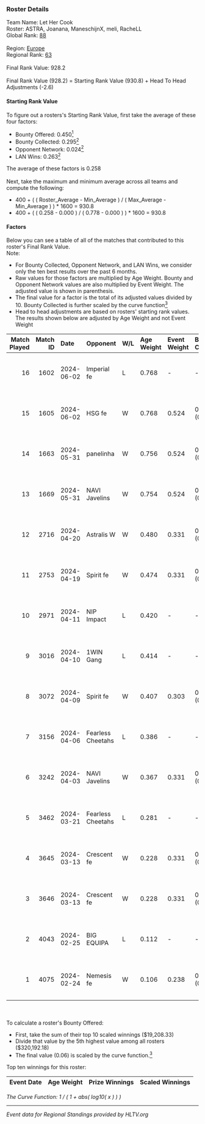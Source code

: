 ### Roster Details<br />
Team Name: Let Her Cook<br />
Roster: ASTRA, Joanana, ManeschijnX, meli, RacheLL<br />
Global Rank: [88](../standings_global.md)<br />
<br />
Region: [Europe]( ../standings_europe.md)<br />
Regional Rank: [63]( ../standings_europe.md)<br />
<br />
Final Rank Value:  928.2<br />
<br />
Final Rank Value (928.2) = Starting Rank Value (930.8) + Head To Head Adjustments (-2.6)<br />

#### Starting Rank Value<br />
To figure out a rosters's Starting Rank Value, first take the average of these four factors:<br />
- Bounty Offered: 0.450[<sup>1</sup>](#table2)
- Bounty Collected: 0.295[<sup>2</sup>](#table1)
- Opponent Network: 0.024[<sup>2</sup>](#table1)
- LAN Wins: 0.263[<sup>2</sup>](#table1)

The average of these factors is 0.258<br />
<br />
Next, take the maximum and minimum average across all teams and compute the following:<br />
- 400 + ( ( Roster_Average - Min_Average ) / ( Max_Average - Min_Average ) ) * 1600 = 930.8
- 400 + ( ( 0.258 - 0.000 ) / ( 0.778 - 0.000 ) ) * 1600 = 930.8


#### Factors<br />
Below you can see a table of all of the matches that contributed to this roster's Final Rank Value.<br />
Note:<br />

- For Bounty Collected, Opponent Network, and LAN Wins, we consider only the ten best results over the past 6 months.
- Raw values for those factors are multiplied by Age Weight. Bounty and Opponent Network values are also multiplied by Event Weight. The adjusted value is shown in parenthesis.
- The final value for a factor is the total of its adjusted values divided by 10. Bounty Collected is further scaled by the curve function[<sup>3</sup>](#curveFunction)
- Head to head adjustments are based on rosters' starting rank values. The results shown below are adjusted by Age Weight and not Event Weight
<span id="table1"></span><br />


| Match Played | Match ID | Date       | Opponent          | W/L | Age Weight | Event Weight | Bounty Collected | Opponent Network | LAN Wins  | H2H Adj. | Roster                                     |
| -: | -: | :- | :- | :- | :- | :- | :- | :- | :- | -: | :- |
|           16 |     1602 | 2024-06-02 | Imperial fe       | L   | 0.768      | -            | -                | -                | -         |    -8.15 | ASTRA, Joanana, ManeschijnX, meli, RacheLL |
|           15 |     1605 | 2024-06-02 | HSG fe            | W   | 0.768      | 0.524        | 0.031 (0.013)    | 0.066 (0.027)    | 1 (0.768) |     9.25 | ASTRA, Joanana, ManeschijnX, meli, RacheLL |
|           14 |     1663 | 2024-05-31 | panelinha         | W   | 0.756      | 0.524        | 0.032 (0.013)    | 0.146 (0.058)    | 1 (0.756) |    10.05 | ASTRA, Joanana, ManeschijnX, meli, RacheLL |
|           13 |     1669 | 2024-05-31 | NAVI Javelins     | W   | 0.754      | 0.524        | 0.026 (0.010)    | 0.179 (0.071)    | 1 (0.754) |    10.41 | ASTRA, Joanana, ManeschijnX, meli, RacheLL |
|           12 |     2716 | 2024-04-20 | Astralis W        | W   | 0.480      | 0.331        | 0.002 (0.000)    | 0.060 (0.009)    | 0 (0.000) |     3.15 | ASTRA, Joanana, ManeschijnX, meli, RacheLL |
|           11 |     2753 | 2024-04-19 | Spirit fe         | W   | 0.474      | 0.331        | 0.005 (0.001)    | 0.136 (0.021)    | 0 (0.000) |     2.89 | ASTRA, Joanana, ManeschijnX, meli, RacheLL |
|           10 |     2971 | 2024-04-11 | NIP Impact        | L   | 0.420      | -            | -                | -                | -         |    -9.78 | ASTRA, Joanana, kezziwow, meli, RacheLL    |
|            9 |     3016 | 2024-04-10 | 1WIN Gang         | L   | 0.414      | -            | -                | -                | -         |   -10.67 | ASTRA, Joanana, kezziwow, meli, RacheLL    |
|            8 |     3072 | 2024-04-09 | Spirit fe         | W   | 0.407      | 0.303        | 0.005 (0.001)    | 0.136 (0.017)    | 0 (0.000) |     2.41 | ASTRA, Joanana, kezziwow, meli, RacheLL    |
|            7 |     3156 | 2024-04-06 | Fearless Cheetahs | L   | 0.386      | -            | -                | -                | -         |    -9.56 | ASTRA, Joanana, kezziwow, meli, RacheLL    |
|            6 |     3242 | 2024-04-03 | NAVI Javelins     | W   | 0.367      | 0.331        | 0.026 (0.003)    | 0.179 (0.022)    | 0 (0.000) |     4.21 | ASTRA, Joanana, kezziwow, meli, RacheLL    |
|            5 |     3462 | 2024-03-21 | Fearless Cheetahs | L   | 0.281      | -            | -                | -                | -         |    -7.10 | Joanana, kezziwow, meli, RacheLL, suns1de  |
|            4 |     3645 | 2024-03-13 | Crescent fe       | W   | 0.228      | 0.331        | 0.004 (0.000)    | 0.074 (0.006)    | 0 (0.000) |     1.33 | Joanana, kezziwow, meli, RacheLL, suns1de  |
|            3 |     3646 | 2024-03-13 | Crescent fe       | W   | 0.228      | 0.331        | 0.004 (0.000)    | 0.074 (0.006)    | 0 (0.000) |     1.31 | Joanana, kezziwow, meli, RacheLL, suns1de  |
|            2 |     4043 | 2024-02-25 | BIG EQUIPA        | L   | 0.112      | -            | -                | -                | -         |    -2.52 | Joanana, kezziwow, meli, RacheLL, suns1de  |
|            1 |     4075 | 2024-02-24 | Nemesis fe        | W   | 0.106      | 0.238        | 0.000 (0.000)    | 0.000 (0.000)    | 0 (0.000) |     0.16 | Joanana, kezziwow, meli, RacheLL, suns1de  |

<br />
<span id="table2"></span><br />
To calculate a roster's Bounty Offered:<br />

- First, take the sum of their top 10 scaled winnings ($19,208.33)
- Divide that value by the 5th highest value among all rosters ($320,192.18)
- The final value (0.06) is scaled by the curve function.[<sup>3</sup>](#curveFunction)

Top ten winnings for this roster:<br />

| Event Date | Age Weight | Prize Winnings | Scaled Winnings |
| :- | -: | :- | :- |


<span id="curveFunction"></span>_The Curve Function: 1 / ( 1 + abs( log10( x ) ) )_<br />

---
_Event data for Regional Standings provided by HLTV.org_<br />
